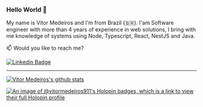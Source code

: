 ### Hello World 👋

My name is Vitor Medeiros and I'm from Brazil (🇧🇷). I'am Software engineer with more than 4 years of experience in web solutions, I bring with me knowledge of systems using Node, Typescript, React, NestJS and Java.

📫 Would you like to reach me?

[![Linkedin Badge](https://img.shields.io/badge/-LinkedIn-blue?style=flat-square&logo=Linkedin&logoColor=white&link=https://www.linkedin.com/in/vitormedeiros911/)](https://www.linkedin.com/in/vitormedeiros911/)

____

[![Vitor Medeiros's github stats](https://github-readme-stats.vercel.app/api?username=vitormedeiros911&theme=dark&show_icons=true&count_private=true)](https://github.com/vitormedeiros911)

[![An image of @vitormedeiros911's Holopin badges, which is a link to view their full Holopin profile](https://holopin.me/vitormedeiros911)](https://holopin.io/@vitormedeiros911)
